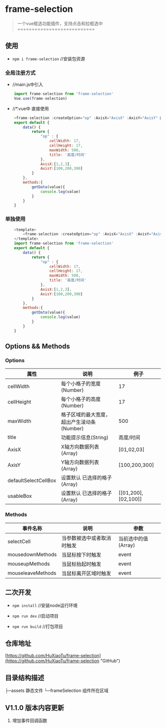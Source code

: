 # frame-selection
> 一个vue框选功能插件，支持点击和拉框选中
===========================

## 使用

- ``` npm i frame-selection ```  //安装包资源

### 全局注册方式
- //main.js中引入
``` JavaScript
    import frame-selection from 'frame-selection'
    Vue.use(frame-selection)
```
- //*.vue中 直接使用
``` JavaScript
    <frame-selection :createOption="op" :AxisX="AxisX" :AxisY="AxisY" @selectCell="getData" ></frame-selection>
    export default {
        data() {
            return {
                "op" : {
                    cellWidth: 17,
                    cellHeight: 17,
                    maxWidth: 500,
                    title: '高度/时间'
                },
                AxisX:[1,2,3],
                AxisY:[100,200,300]
            }
        },
        methods:{
            getData(value){
                console.log(value)
            }
        }
    }
```
### 单独使用
``` JavaScript
    <template>
        <frame-selection :createOption="op" :AxisX="AxisX" :AxisY="AxisY" @selectCell="getData" ></frame-selection>
    </template>
    import frame-selection from 'frame-selection'
    export default {
        data() {
            return {
                "op" : {
                    cellWidth: 17,
                    cellHeight: 17,
                    maxWidth: 500,
                    title: '高度/时间'
                },
                AxisX:[1,2,3],
                AxisY:[100,200,300]
            }
        },
        methods:{
            getData(value){
                console.log(value)
            }
        }
    }
```

## Options && Methods

### Options

属性 | 说明 | 例子
-|-|-
cellWidth | 每个小格子的宽度 (Number) | 17 |
cellHeight | 每个小格子的高度 (Number) | 17 |
maxWidth | 格子区域的最大宽度，超出产生滚动条(Number) | 500 |
title | 功能提示信息(String) | 高度/时间 |
AxisX | X轴方向数据列表(Array) | [01,02,03] |
AxisY | Y轴方向数据列表(Array) | [100,200,300] |
defaultSelectCellBox | 设置默认 已选择的格子(Array) |  |
usableBox | 设置默认 已选择的格子(Array) | [[01,200],[02,100]] |

### Methods

事件名称 | 说明 | 参数
-|-|-
selectCell | 当参数被选中或者取消时触发 | 当前选中的值(Array) |
mousedownMethods | 当鼠标按下时触发 | event |
mouseupMethods | 当鼠标抬起时触发 | event |
mouseleaveMethods | 当鼠标离开区域时触发 | event |

## 二次开发

-  ``` npm install ```          //安装node运行环境

-  ``` npm run dev ```          //启动项目

-  ``` npm run build ```        //打包项目

## 仓库地址

[https://github.com/HuXiaoTu/frame-selection](https://github.com/HuXiaoTu/frame-selection "GitHub")

## 目录结构描述

├─assets                静态文件
└─frameSelection        组件所在区域


## V1.1.0 版本内容更新
1. 增加事件回调函数